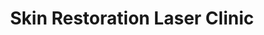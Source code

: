 ---
title: "Skin Restoration Laser Clinic"
url: /grimsby/skin-restoration-laser-clinic/
shop: tattoo
---